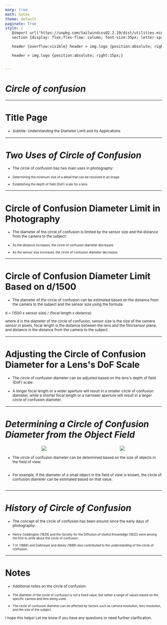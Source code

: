 ```yaml
---
marp: true
math: katex
theme: default
paginate: True
style: |
   @import url('https://unpkg.com/tailwindcss@2.2.19/dist/utilities.min.css');
   section {display: flex;flex-flow: column; font-size:35px; letter-spacing:1.4px;}

   header {overflow:visible} header > img.logo {position:absolute; right:15px;}

   header > img.logo {position:absolute; right:15px;}


---
```

<!-- backgroundImage: url('backgrounds/aaabstract (2).png') -->
<!-- _class: lead -->

 # _Circle of confusion_

---
<style scoped>p,li {font-size:0.96em}</style>

 # **Title Page**

- Subtitle: Understanding the Diameter Limit and Its Applications

---
<style scoped>p,li {font-size:0.88em}</style>

 # _Two Uses of Circle of Confusion_

- The circle of confusion has two main uses in photography:

+ Determining the minimum size of a detail that can be resolved in an image

+ Establishing the depth of field (DoF) scale for a lens

---
<style scoped>p,li {font-size:0.88em}</style>

 # Circle of Confusion Diameter Limit in Photography

- The diameter of the circle of confusion is limited by the sensor size and the distance from the camera to the subject:

+ As the distance increases, the circle of confusion diameter decreases

+ As the sensor size increases, the circle of confusion diameter decreases

---
<style scoped>p,li {font-size:0.88em}</style>

 # Circle of Confusion Diameter Limit Based on d/1500
- The diameter of the circle of confusion can be estimated based on the distance from the camera to the subject and the sensor size using the formula:

d = (1500 x sensor size) / (focal length x distance)

where d is the diameter of the circle of confusion, sensor size is the size of the camera sensor in pixels, focal length is the distance between the lens and the film/sensor plane, and distance is the distance from the camera to the subject.


---
<style scoped>p,li {font-size:0.92em}</style>

 # Adjusting the Circle of Confusion Diameter for a Lens's DoF Scale
- The circle of confusion diameter can be adjusted based on the lens's depth of field (DoF) scale:

+ A longer focal length or a wider aperture will result in a smaller circle of confusion diameter, while a shorter focal length or a narrower aperture will result in a larger circle of confusion diameter.


---
<style scoped>p,li {font-size:0.84em}</style>

 # _Determining a Circle of Confusion Diameter from the Object Field_
<div style='flex:1 1 auto; min-height:0;' class="grid grid-cols-8 gap-4">
<div style='display:flex; flex-flow:column; min-height:0;' class="col-span-4">

<div style="display: flex; flex: 1 1 auto; flex-flow: row; min-height: 0"><div style="display: flex; flex: 1 1 auto; justify-content: center;min-height:0;min-width:0; margin-bottom:0.1em;;margin-right:0.15em">
<img style='object-fit: contain; max-height:100%; max-width:100%; background-color: rgba(0,0,0,0);' src='https://upload.wikimedia.org/wikipedia/commons/thumb/c/cb/Circle_of_confusion_calculation_diagram.svg/400px-Circle_of_confusion_calculation_diagram.svg.png'/>
</div>
<div style="display: flex; flex: 1 1 auto; justify-content: center;min-height:0;min-width:0; margin-bottom:0.1em;;margin-right:0.15em">
<img style='object-fit: contain; max-height:100%; max-width:100%; background-color: rgba(0,0,0,0);' src='https://upload.wikimedia.org/wikipedia/commons/thumb/5/5e/Long_Short_Focus_1866.jpg/400px-Long_Short_Focus_1866.jpg'/>
</div>
</div>

</div>

<div style='display:flex; flex-flow:column; min-height:0;' class="col-span-4">

- The circle of confusion diameter can be determined based on the size of objects in the field of view:

+ For example, if the diameter of a small object in the field of view is known, the circle of confusion diameter can be estimated based on that value.
</div>

</div>


---
<style scoped>p,li {font-size:0.88em}</style>

 # _History of Circle of Confusion_

- The concept of the circle of confusion has been around since the early days of photography:

+ Henry Coddington (1829) and the Society for the Diffusion of Useful Knowledge (1832) were among the first to write about the circle of confusion.

+ T.H. (1866) and Dallmeyer and Abney (1889) also contributed to the understanding of the circle of confusion.

---
<style scoped>p,li {font-size:0.84em}</style>

 # Notes

- Additional notes on the circle of confusion:

+ The diameter of the circle of confusion is not a fixed value, but rather a range of values based on the specific camera and lens being used.

+ The circle of confusion diameter can be affected by factors such as camera resolution, lens resolution, and the size of the subject.

I hope this helps! Let me know if you have any questions or need further clarification.